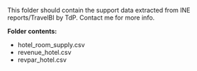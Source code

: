 This folder should contain the support data extracted from INE reports/TravelBI by TdP. Contact me for more info.

**Folder contents:**
- hotel_room_supply.csv
- revenue_hotel.csv
- revpar_hotel.csv
